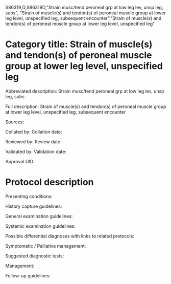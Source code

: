 S86319,D,S86319D,"Strain musc/tend peroneal grp at low leg lev, unsp leg, subs", "Strain of muscle(s) and tendon(s) of peroneal muscle group at lower leg level, unspecified leg, subsequent encounter","Strain of muscle(s) and tendon(s) of peroneal muscle group at lower leg level, unspecified leg"
# Category title: Strain of muscle(s) and tendon(s) of peroneal muscle group at lower leg level, unspecified leg

Abbreviated description: Strain musc/tend peroneal grp at low leg lev, unsp leg, subs

Full description: Strain of muscle(s) and tendon(s) of peroneal muscle group at lower leg level, unspecified leg, subsequent encounter

Sources:

Collated by:
Collation date:

Reviewed by:
Review date:

Validated by:
Validation date:

Approval UID:

# Protocol description

Presenting conditions:

History capture guidelines:

General examination guidelines:

Systemic examination guidelines:

Possible differential diagnoses with links to related protocols:

Symptomatic / Palliative management:

Suggested diagnostic tests:

Management:

Follow-up guidelines:
